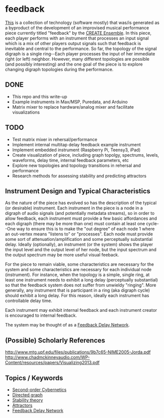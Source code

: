 # feedback

[This][] is a collection of technology (software mostly) that was/is generated
as a byproduct of the development of an improvised musical performance piece
currently titled "feedback" by the [CREATE Ensemble][]. In this piece, each
player performs with an instrument that processes an input signal which is a
mix of other players output signals such that feedback is inevitable and
central to the performance. So far, the topology of the signal digraph is a
single ring--Each player processes the input of her immediate right (or left)
neighbor. However, many different topologies are possible (and possibly
interesting) and the one goal of the piece is to explore changing digraph
topologies during the performance.

## DONE

- This repo and this write-up
- Example instruments in Max/MSP, Puredata, and Arduino
- Matrix mixer to replace hardware/analog mixer and facilitate visualizations

## TODO

- Test matrix mixer in rehersal/performance
- Implement internal multitap delay feedback example instrument
- Implement embedded instrument (Raspberry Pi, Teensy3, iPad)
- Create visualization of piece, including graph topolgy, spectrums, levels,
  waveforms, delay time, internal feedback parameters, etc
- Explore new topologies and topology transitions in rehersal and performance
- Research methods for assessing stability and predicting attractors

## Instrument Design and Typical Characteristics

As the nature of the piece has evolved so has the description of the typical
(or desirable) instrument. Each instrument in the piece is a node in a digraph
of audio signals (and potentially metadata streams), so in order to allow
feedback, each instrument must provide a few basic affordances and each digraph
(there may be more than one) must contain at least one cycle--One way to ensure
this is to make the "out degree" of each node 1 where an out-vertex means
"listens to" or "processes". Each node must provide some sort of
attenuation/amplification and some perceptually substantial delay. Ideally
(optionally), an instrument (or the system) shows the player the input level
and the output level of her node, but the input spectrum and the output
spectrum may be more useful visual feeback.

For the piece to remain viable, some characteristics are necessary for the
system and some characteristics are necessary for each individual node
(instrument). For instance, when the topology is a simple, single ring, at
least one instrument needs to exhibit a long delay (perceptually substantial)
so that the feedback system does not suffer from unwieldy "ringing". More
generally, any instrument that is participant in a ring (aka digraph cycle)
should exhibit a long delay. For this reason, ideally each instrument has
controllable delay time.

Each instrument may exhibit internal feedback and each instrument creator is
encouraged to internal feedback.

The system may be thought of as a [Feedback Delay Network][].

## (Possible) Scholarly References

http://www.mtg.upf.edu/files/publications/9b7c65-NIME2005-Jorda.pdf  
http://www.chadmckinneyaudio.com/WP-Content/resources/papers/Visualizing2013.pdf  

## Topics / Keywords

- [Second-order Cybernetics][]  
- [Directed graph][]  
- [Stability theory][]  
- [Attractors][]  
- [Feedback Delay Network][]  

[This]: https://github.com/create-ensemble/feedback
[CREATE Ensemble]: https://github.com/create-ensemble
[Second-order Cybernetics]: http://en.wikipedia.org/wiki/Second-order_cybernetics
[Directed graph]: http://en.wikipedia.org/wiki/Directed_graph
[Stability theory]: http://en.wikipedia.org/wiki/Stability_theory
[Attractors]: http://en.wikipedia.org/wiki/Attractor
[Feedback Delay Network]: https://ccrma.stanford.edu/~jos/cfdn/Feedback_Delay_Networks.html
